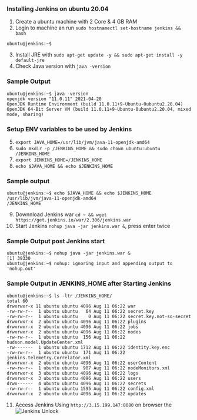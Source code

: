 ### Installing Jenkins on ubuntu 20.04
1. Create a ubuntu machine with 2 Core & 4 GB RAM
2. Login to machine an run `sudo hostnamectl set-hostname jenkins && bash`
```
ubuntu@jenkins:~$
```
3. Install JRE with `sudo apt-get update -y && sudo apt-get install -y default-jre`
4. Check Java version with `java -version`
### Sample Output
```
ubuntu@jenkins:~$ java -version
openjdk version "11.0.11" 2021-04-20
OpenJDK Runtime Environment (build 11.0.11+9-Ubuntu-0ubuntu2.20.04)
OpenJDK 64-Bit Server VM (build 11.0.11+9-Ubuntu-0ubuntu2.20.04, mixed mode, sharing)
```
### Setup ENV variables to be used by Jenkins
5. `export JAVA_HOME=/usr/lib/jvm/java-11-openjdk-amd64`
6. `sudo mkdir -p /JENKINS_HOME && sudo chown ubuntu:ubuntu /JENKINS_HOME`
7. `export JENKINS_HOME=/JENKINS_HOME`
8. `echo $JAVA_HOME && echo $JENKINS_HOME`
### Sample output
```
ubuntu@jenkins:~$ echo $JAVA_HOME && echo $JENKINS_HOME
/usr/lib/jvm/java-11-openjdk-amd64
/JENKINS_HOME
```
9. Downnload Jenkins war `cd ~ && wget https://get.jenkins.io/war/2.306/jenkins.war`
10. Start Jenkins `nohup java -jar jenkins.war &`, press enter twice
### Sample Output post Jenkins start
```
ubuntu@jenkins:~$ nohup java -jar jenkins.war &
[1] 39330
ubuntu@jenkins:~$ nohup: ignoring input and appending output to 'nohup.out'

```
### Sample Output in JENKINS_HOME after Starting Jenkins
```
ubuntu@jenkins:~$ ls -ltr /JENKINS_HOME/
total 60
drwxrwxr-x 11 ubuntu ubuntu 4096 Aug 11 06:22 war
-rw-rw-r--  1 ubuntu ubuntu   64 Aug 11 06:22 secret.key
-rw-rw-r--  1 ubuntu ubuntu    0 Aug 11 06:22 secret.key.not-so-secret
drwxrwxr-x  2 ubuntu ubuntu 4096 Aug 11 06:22 plugins
drwxrwxr-x  2 ubuntu ubuntu 4096 Aug 11 06:22 jobs
drwxrwxr-x  2 ubuntu ubuntu 4096 Aug 11 06:22 nodes
-rw-rw-r--  1 ubuntu ubuntu  156 Aug 11 06:22 hudson.model.UpdateCenter.xml
-rw-------  1 ubuntu ubuntu 1712 Aug 11 06:22 identity.key.enc
-rw-rw-r--  1 ubuntu ubuntu  171 Aug 11 06:22 jenkins.telemetry.Correlator.xml
drwxrwxr-x  2 ubuntu ubuntu 4096 Aug 11 06:22 userContent
-rw-rw-r--  1 ubuntu ubuntu  907 Aug 11 06:22 nodeMonitors.xml
drwxrwxr-x  3 ubuntu ubuntu 4096 Aug 11 06:22 logs
drwxrwxr-x  3 ubuntu ubuntu 4096 Aug 11 06:22 users
drwx------  4 ubuntu ubuntu 4096 Aug 11 06:22 secrets
-rw-rw-r--  1 ubuntu ubuntu 1595 Aug 11 06:22 config.xml
drwxrwxr-x  2 ubuntu ubuntu 4096 Aug 11 06:22 updates
```
11. Access Jenkins Using `http://3.15.199.147:8080` on browser the 
![Jenkins Unlock](https://github.com/kul-samples/jenkins/blob/main/1_Unlock%20Jenkins.PNG?raw=true)
